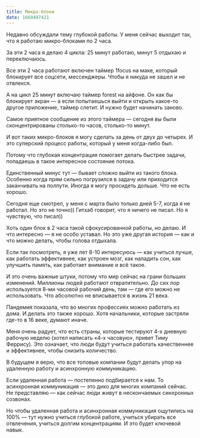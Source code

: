 ```yaml
---
title: Микро-блоки
date: 1660497421
---
```

Недавно обсуждали тему глубокой работы. У меня сейчас выходит так, что  я работаю микро-блоками по 2 часа. 

За эти 2 часа я делаю 4 цикла: 25 минут работаю, минут 5 отдыхаю и переключаюсь.

Все эти 2 часа работают включен таймер 1focus на маке, который блокирует все соцсети, мессенджеры. Чтобы я никуда не зашел и не отвлекся. 

А на цикл 25 минут включаю таймер forest на айфоне. Он как бы блокирует экран — а если попытаешься выйти и открыть какое-то другое приложение, таймер слетит. И нужно будет начинать заново.

Самое приятное сообщение из этого таймера — сегодня вы были сконцентрированы столько-то часов, столько-то минут.

И вот таких микро-блоков я могу сделать за день от двух до четырех. И это суперский процесс работы, который у меня когда-либо был.

Потому что глубокая концентрация помогает делать быстрее задачи, попадаешь в такое интересное состояние потока.

Единственный минус тут — бывает сложно выйти из такого блока. Особенно когда прям сильно погрузился в задачу или приходится заканчивать на полпути. Иногда я могу просидеть дольше. Что не есть хорошо.

Сегодня еще смотрел, у меня с марта было только дней 5-7, когда я не работал. Но это не точно)) Гитхаб говорит, что я ничего не писал. Но я чувствую, что писал))

Хоть один блок в 2 часа такой сфокусированной работы, но делаю. И что интересно — я не особо уставал. Но это уже другая история — как и что можно делать, чтобы голова отдыхала.

Если так посмотреть, я уже лет 8-10 интересуюсь — как учиться лучше, как работать эффективнее, как устроен мозг, как наладить сон, как улучшить память, как работает внимание и всё такое.

И это очень важные штуки, потому что мир сейчас на грани больших изменений. Миллионы людей работают отвратительно. До сих пор используется 8-ми часовой рабочий день, там — где его можно не использовать. Что абсолютно не вписывается в жизнь 21 века.

Пандемия показала, что во многих профессиях можно работать из дома. И делать это также хорошо. Хотя начальники, которые застряли где-то в 16 веке, думают иначе.

Меня очень радует, что есть страны, которые тестируют 4-х дневную рабочую неделю (хотел написать «4-х часовую», привет Тиму Феррису). Это означает, что люди будут учиться работать качественнее и эффективнее, чтобы снизить количество.

В будущем я верю, что все топовые компании будут делать упор на удаленную работу и асинхронную коммуникацию.

Если удаленная работа — постепенно подбирается к нам. То асинхронная коммуникация — это дико для многих компаний сейчас. Не представляю — как сейчас люди живут в нескончаемых синхронных созвонах.

Но чтобы удаленная работа и асинхронная коммуникация ощутились на 100% — тут нужно учиться глубокой работе, учиться убирать все отвлечения, учиться долгим концентрациям. И это будет ключевой навык.